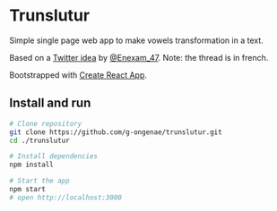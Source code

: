 # Trunslutur

Simple single page web app to make vowels transformation in a text.

Based on a [Twitter idea](https://twitter.com/Enexam_47/status/1388548613987516422) by [@Enexam_47](https://twitter.com/Enexam_47).
Note: the thread is in french.

Bootstrapped with [Create React App](https://github.com/facebook/create-react-app).

## Install and run

```bash
# Clone repository
git clone https://github.com/g-ongenae/trunslutur.git
cd ./trunslutur

# Install dependencies
npm install

# Start the app
npm start
# open http://localhost:3000
```
